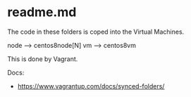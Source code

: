 # readme.md

The code in these folders is coped into the Virtual Machines.

node    --> centos8node[N]
vm      --> centos8vm

This is done by Vagrant.

Docs:

* https://www.vagrantup.com/docs/synced-folders/
